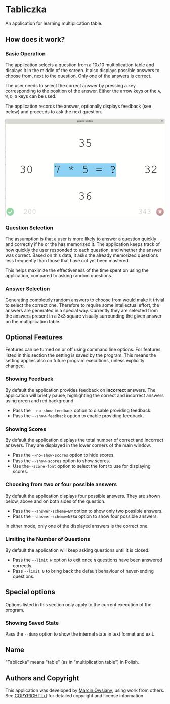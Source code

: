 # Tabliczka

An application for learning multiplication table.

## How does it work?

### Basic Operation

The application selects a question from a 10x10 multiplication table and displays it in the middle of the screen.
It also displays possible answers to choose from, next to the question.
Only one of the answers is correct.

The user needs to select the correct answer by pressing a key corresponding to the position of the answer.
Either the arrow keys or the `A`, `W`, `D`, `S` keys can be used.

The application records the answer, optionally displays feedback (see below) and proceeds to ask the next question.

![Screencast of tabliczka](screenshot.gif)

### Question Selection

The assumption is that a user is more likely to answer a question quickly and correctly if he or the has memorized it.
The application keeps track of how quickly the user responded to each question, and whether the answer was correct.
Based on this data, it asks the already memorized questions less frequently than those that have not yet been mastered.

This helps maximize the effectiveness of the time spent on using the application, compared to asking random questions.

### Answer Selection

Generating completely random answers to choose from would make it trivial to select the correct one.
Therefore to require some intellectual effort, the answers are generated in a special way.
Currently they are selected from the answers present in a 3x3 square visually surrounding the given answer on the multiplication table.

## Optional Features

Features can be turned on or off using command line options.
For features listed in this section the setting is saved by the program.
This means the setting applies also on future program executions, unless explicitly changed.

### Showing Feedback

By default the application provides feedback on **incorrect** answers.
The application will briefly pause, highlighting the correct and incorrect answers using green and red background.
- Pass the `--no-show-feedback` option to disable providing feedback.
- Pass the `--show-feedback` option to enable providing feedback.

### Showing Scores

By default the application displays the total number of correct and incorrect answers.
They are displayed in the lower corners of the main window.
- Pass the `--no-show-scores` option to hide scores.
- Pass the `--show-scores` option to show scores.
- Use the`--score-font` option to select the font to use for displaying scores.

### Choosing from two or four possible answers

By default the application displays four possible answers.
They are shown below, above and on both sides of the question.
- Pass the `--answer-scheme=EW` option to show only two possible answers.
- Pass the `--answer-scheme=NESW` option to show four possible answers.

In either mode, only one of the displayed answers is the correct one.

### Limiting the Number of Questions

By default the application will keep asking questions until it is closed.
- Pass the `--limit N` option to exit once `N` questions have been answered correctly.
- Pass `--limit 0` to bring back the default behaviour of never-ending questions.

## Special options

Options listed in this section only apply to the current execution of the program.

### Showing Saved State

Pass the `--dump` option to show the internal state in text format and exit.

## Name

"Tabliczka" means "table" (as in "multiplication table") in Polish.

## Authors and Copyright

This application was developed by [Marcin Owsiany](https://github.com/porridge/), using work from others.
See [COPYRIGHT.txt](COPYRIGHT.txt) for detailed copyright and license information.
